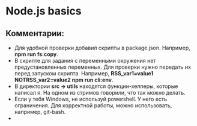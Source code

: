 # Node.js basics

## Комментарии:
- Для удобной проверки добавил скрипты в package.json. Например, **npm run fs:copy**.
- В скрипте для задания с переменными окружения нет предустановленных переменных. Для проверки нужно передать их перед запуском скрипта. Например, **RSS_var1=value1 NOTRSS_var2=value2 npm run cli:env**.
- В директории **src -> utils** находятся функции-хелперы, которые написал я. На одном из стримов говорили, что так можно делать.
- Если у тебя Windows, не используй powershell. У него есть ограничения. Для корректной работы, можно использовать, например, git-bash.
- 